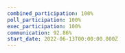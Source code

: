 ```yaml
---
combined_participation: 100%
poll_participation: 100%
exec_participation: 100%
communication: 92.86%
start_date: 2022-06-13T00:00:00.000Z
---
```

